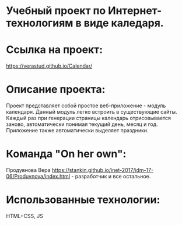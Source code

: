 # Учебный проект по Интернет-технологиям в виде каледаря.

# Ссылка на проект:
https://verastud.github.io/Calendar/

# Описание проекта:
Проект представляет собой простое веб-приложение - модуль календаря. Данный модуль легко встроить в существующие сайты. Каждый раз при генерации страницы календарь отрисовывается заново, автоматически понимая текущий день, месяц и год. Приложение также автоматически выделяет праздники.

# Команда "On her own":
Продувнова Вера <https://stankin.github.io/inet-2017/idm-17-06/Produvnova/index.html> - разработчик и все остальное.

# Использованные технологии:
HTML+CSS, JS
